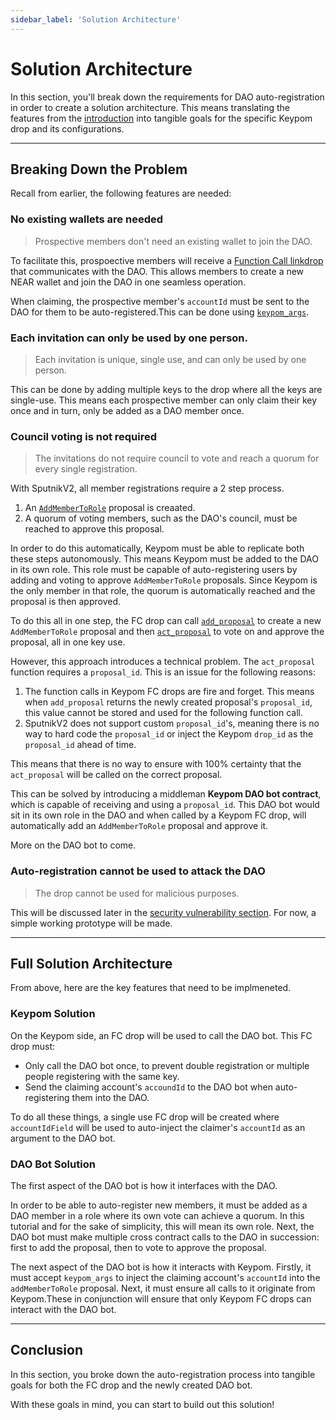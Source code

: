 ```yaml
---
sidebar_label: 'Solution Architecture'
---
```

# Solution Architecture
In this section, you'll break down the requirements for DAO auto-registration in order to create a solution architecture. This means translating the features from the [introduction](introduction.md) into tangible goals for the specific Keypom drop and its configurations.

---

## Breaking Down the Problem
Recall from earlier, the following features are needed:

### No existing wallets are needed
> Prospective members don't need an existing wallet to join the DAO.  

To facilitate this, prospoective members will receive a [Function Call linkdrop](../../../Concepts/KeypomProtocol/GithubReadme/TypesOfDrops/fc-drops.md) that communicates with the DAO. This allows members to create a new NEAR wallet and join the DAO in one seamless operation. 

When claiming, the prospective member's `accountId` must be sent to the DAO for them to be auto-registered.This can be done using [`keypom_args`](../../../Concepts/KeypomProtocol/GithubReadme/TypesOfDrops/fc-drops.md#keypom-arguments). 

### Each invitation can only be used by one person.
> Each invitation is unique, single use, and can only be used by one person. 

This can be done by adding multiple keys to the drop where all the keys are single-use. This means each prospective member can only claim their key once and in turn, only be added as a DAO member once. 

### Council voting is not required
> The invitations do not require council to vote and reach a quorum for every single registration. 

With SputnikV2, all member registrations require a 2 step process. 

1. An [`AddMemberToRole`](https://github.com/near-daos/sputnik-dao-contract#proposal-types) proposal is creaated.
2. A quorum of voting members, such as the DAO's council, must be reached to approve this proposal.

In order to do this automatically, Keypom must be able to replicate both these steps autonomously. This means Keypom must be added to the DAO in its own role. This role must be capable of auto-registering users by adding and voting to approve `AddMemberToRole` proposals. Since Keypom is the only member in that role, the quorum is automatically reached and the proposal is then approved. 

To do this all in one step, the FC drop can call [`add_proposal`](https://github.com/near-daos/sputnik-dao-contract#add-proposal) to create a new `AddMemberToRole` proposal and then [`act_proposal`](https://github.com/near-daos/sputnik-dao-contract#approve-proposal) to vote on and approve the proposal, all in one key use.

However, this approach introduces a technical problem. The `act_proposal` function requires a `proposal_id`. This is an issue for the following reasons: 
1. The function calls in Keypom FC drops are fire and forget. This means when `add_proposal` returns the newly created proposal's `proposal_id`, this value cannot be stored and used for the following function call. 
2. SputnikV2 does not support custom `proposal_id`'s, meaning there is no way to hard code the `proposal_id` or inject the Keypom `drop_id` as the `proposal_id` ahead of time. 

This means that there is no way to ensure with 100% certainty that the `act_proposal` will be called on the correct proposal. 

This can be solved by introducing a middleman **Keypom DAO bot contract**, which is capable of receiving and using a `proposal_id`. This DAO bot would sit in its own role in the DAO and when called by a Keypom FC drop, will automatically add an `AddMemberToRole` proposal and approve it. 

More on the DAO bot to come. 

### Auto-registration cannot be used to attack the DAO
> The drop cannot be used for malicious purposes. 

This will be discussed later in the [security vulnerability section](./security.md). For now, a simple working prototype will be made. 

---

## Full Solution Architecture
From above, here are the key features that need to be implmeneted. 
### Keypom Solution
On the Keypom side, an FC drop will be used to call the DAO bot. This FC drop must:
- Only call the DAO bot once, to prevent double registration or multiple people registering with the same key. 
- Send the claiming account's `accoundId` to the DAO bot when auto-registering them into the DAO. 

To do all these things, a single use FC drop will be created where `accountIdField` will be used to auto-inject the claimer's `accountId` as an argument to the DAO bot. 

### DAO Bot Solution
The first aspect of the DAO bot is how it interfaces with the DAO. 

In order to be able to auto-register new members, it must be added as a DAO member in a role where its own vote can achieve a quorum. In this tutorial and for the sake of simplicity, this will mean its own role. Next, the DAO bot must make multiple cross contract calls to the DAO in succession: first to add the proposal, then to vote to approve the proposal.

The next aspect of the DAO bot is how it interacts with Keypom. Firstly, it must accept `keypom_args` to inject the claiming account's `accountId` into the `addMemberToRole` proposal. Next, it must ensure all calls to it originate from Keypom.These in conjunction will ensure that only Keypom FC drops can interact with the DAO bot. 

---

## Conclusion
In this section, you broke down the auto-registration process into tangible goals for both the FC drop and the newly created DAO bot. 

With these goals in mind, you can start to build out this solution!
